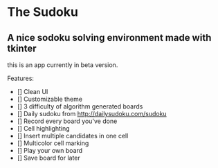 # The Sudoku
## A nice sodoku solving environment made with tkinter

this is an app currently in beta version.

Features:
- [] Clean UI
- [] Customizable theme
- [] 3 difficulty of algorithm generated boards
- [] Daily sudoku from http://dailysudoku.com/sudoku
- [] Record every board you've done
- [] Cell highlighting
- [] Insert multiple candidates in one cell
- [] Multicolor cell marking
- [] Play your own board
- [] Save board for later
